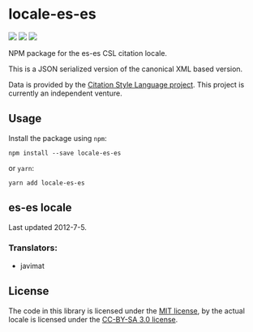# locale-es-es

[![](https://flat.badgen.net/npm/v/locale-es-es)](https://npmjs.org/package/locale-es-es)
[![](https://flat.badgen.net/badge/license/MIT/blue)][mit]
[![](https://flat.badgen.net/badge/license/CC-BY-SA/blue)][cc-by-sa-3.0]

NPM package for the es-es CSL citation locale.

This is a JSON serialized version of the canonical XML based version.

Data is provided by the [Citation Style Language project](https://citationstyles.org).
This project is currently an independent venture.

## Usage
Install the package using `npm`:

```shell
npm install --save locale-es-es
```

or `yarn`:

```shell
yarn add locale-es-es
```

## es-es locale
Last updated 2012-7-5.

### Translators: 
- javimat

## License
The code in this library is licensed under the [MIT license][mit], by the actual locale is licensed under the [CC-BY-SA 3.0 license][cc-by-sa-3.0].

[mit]: https://opensource.org/licenses/MIT
[cc-by-sa-3.0]: https://creativecommons.org/licenses/by-sa/3.0/
